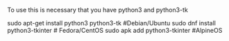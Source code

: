 To use this is necessary that you have python3 and python3-tk

sudo apt-get install python3 python3-tk #Debian/Ubuntu
sudo dnf install python3-tkinter # Fedora/CentOS
sudo apk add python3-tkinter #AlpineOS

